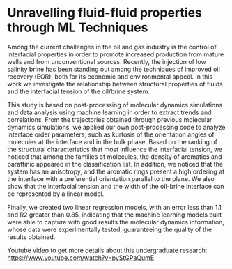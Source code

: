 # Unravelling fluid-fluid properties through ML Techniques

Among the current challenges in the oil and gas industry is the control of interfacial properties in order to promote increased production from mature wells and from unconventional sources. Recently, the injection of low salinity brine has been standing out among the techniques of improved oil recovery (EOR), both for its economic and environmental appeal. In this work we investigate the relationship between structural properties of fluids and the interfacial tension of the oil/brine system. 

This study is based on post-processing of molecular dynamics simulations and data analysis using machine learning in order to extract trends and correlations. From the trajectories obtained through previous molecular dynamics simulations, we applied our own post-processing code to analyze interface order parameters, such as kurtosis of the orientation angles of molecules at the interface and in the bulk phase. Based on the ranking of the structural characteristics that most influence the interfacial tension, we noticed that among the families of molecules, the density of aromatics and paraffinic appeared in the classification list. In addition, we noticed that the system has an anisotropy, and the aromatic rings present a high ordering at the interface with a preferential orientation parallel to the plane. We also show that the interfacial tension and the width of the oil-brine interface can be represented by a linear model. 

Finally, we created two linear regression models, with an error less than 1.1 and R2 greater than 0.85, indicating that the machine learning models built were able to capture with good results the molecular dynamics information, whose data were experimentally tested, guaranteeing the quality of the results obtained.


Youtube video to get more details about this undergraduate research: https://www.youtube.com/watch?v=pyStGPaQumE

